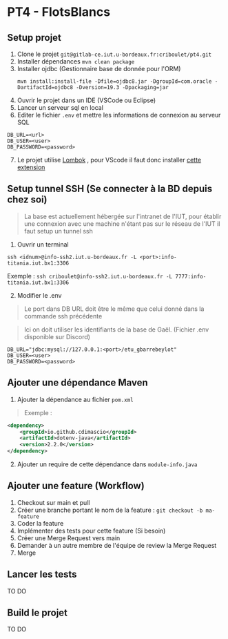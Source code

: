 # PT4 - FlotsBlancs

## Setup projet

1. Clone le projet `git@gitlab-ce.iut.u-bordeaux.fr:criboulet/pt4.git`
2. Installer dépendances `mvn clean package`
3. Installer ojdbc (Gestionnaire base de donnée pour l'ORM)
    ```
    mvn install:install-file -Dfile=ojdbc8.jar -DgroupId=com.oracle -DartifactId=ojdbc8 -Dversion=19.3 -Dpackaging=jar
    ```
4. Ouvrir le projet dans un IDE (VSCode ou Eclipse)
5. Lancer un serveur sql en local
6. Editer le fichier `.env` et mettre les informations de connexion au serveur SQL
```
DB_URL=<url>
DB_USER=<user>
DB_PASSWORD=<password>
```
7. Le projet utilise [Lombok](https://projectlombok.org/features/GetterSetter) , pour VScode il faut donc installer [cette extension](https://marketplace.visualstudio.com/items?itemName=GabrielBB.vscode-lombok)

## Setup tunnel SSH (Se connecter à la BD depuis chez soi)
> La base est actuellement hébergée sur l'intranet de l'IUT, pour établir une connexion avec une machine n'étant pas sur le réseau de l'IUT il faut setup un tunnel ssh

1. Ouvrir un terminal
```
ssh <idnum>@info-ssh2.iut.u-bordeaux.fr -L <port>:info-titania.iut.bx1:3306
```
Exemple : `ssh criboulet@info-ssh2.iut.u-bordeaux.fr -L 7777:info-titania.iut.bx1:3306`

2. Modifier le .env
> Le port dans DB URL doit être le même que celui donné dans la commande ssh précédente

> Ici on doit utiliser les identifiants de la base de Gaël. (Fichier .env disponible sur Discord)
```
DB_URL="jdbc:mysql://127.0.0.1:<port>/etu_gbarrebeylot"
DB_USER=<user>
DB_PASSWORD=<password>
```
## Ajouter une dépendance Maven

1. Ajouter la dépendance au fichier `pom.xml`
> Exemple :
```xml
<dependency>
    <groupId>io.github.cdimascio</groupId>
    <artifactId>dotenv-java</artifactId>
    <version>2.2.0</version>
</dependency>
```
2. Ajouter un require de cette dépendance dans `module-info.java`

## Ajouter une feature (Workflow)

1. Checkout sur main et pull
2. Créer une branche portant le nom de la feature : `git checkout -b ma-feature`
3. Coder la feature
4. Implémenter des tests pour cette feature (Si besoin)
5. Créer une Merge Request vers main
6. Demander à un autre membre de l'équipe de review la Merge Request
7. Merge

## Lancer les tests

TO DO

## Build le projet

TO DO
